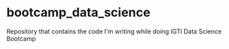 # bootcamp_data_science
Repository that contains the code I'm writing while doing IGTI Data Science Bootcamp

